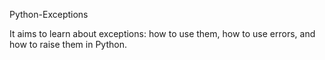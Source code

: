 Python-Exceptions


It aims to learn about exceptions: how to use them, how to use errors, and how to raise them in Python.
